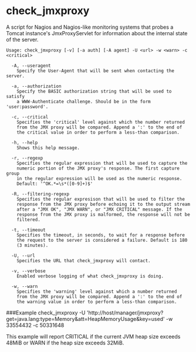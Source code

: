 # check_jmxproxy
A script for Nagios and Nagios-like monitoring systems that probes a Tomcat instance's JmxProxyServlet for information about the internal state of the server.

    Usage: check_jmxproxy [-v] [-a auth] [-A agent] -U <url> -w <warn> -c <critical>
    
      -A, --useragent
        Specify the User-Agent that will be sent when contacting the server.
    
      -a, --authorization
        Specify the BASIC authorization string that will be used to satisfy
        a WWW-Authenticate challenge. Should be in the form 'user:password'.
    
      -c, --critical
        Specifies the 'critical' level against which the number returned
        from the JMX proxy will be compared. Append a ':' to the end of
        the critical value in order to perform a less-than comparison.
    
      -h, --help
        Shows this help message.
    
      -r, --regexp
        Specifies the regular expression that will be used to capture the
        numeric portion of the JMX proxy's response. The first capture group
        in the regular expression will be used as the numeric response.
        Default: '^OK.*=\s*([0-9]+)$'
    
      -R, --filtering-regexp
        Specifies the regular expresison that will be used to filter the
        response from the JMX proxy before echoing it to the output stream
        after a "JMX OK", "JMX WARN", or "JMX CRITICAL" message. If the
        response from the JMX proxy is malformed, the response will not be
        filtered.
    
      -t, --timeout
        Specifies the timeout, in seconds, to wait for a response before
        the request to the server is considered a failure. Default is 180
        (3 minutes).
    
      -U, --url
        Specifies the URL that check_jmxproxy will contact.
    
      -v, --verbose
        Enabled verbose logging of what check_jmxproxy is doing.
    
      -w, --warn
        Specifies the 'warning' level against which a number returned
        from the JMX proxy will be compared. Append a ':' to the end of
        the warning value in order to perform a less-than comparison.
    
###Example
    check_jmxproxy -U 'http://host/manager/jmxproxy?get=java.lang:type=Memory&att=HeapMemoryUsage&key=used' -w 33554432 -c 50331648
    
This example will report CRITICAL if the current JVM heap size exceeds 48MiB or WARN if the heap size exceeds 32MiB.

